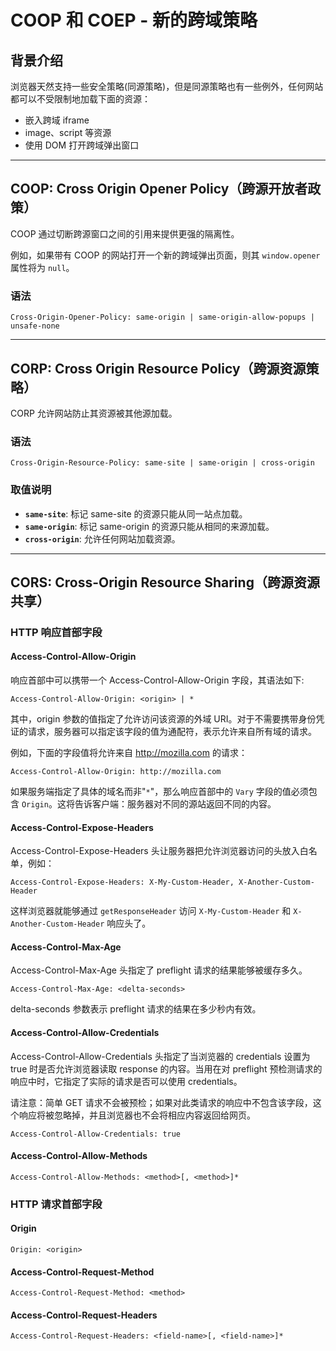 # COOP 和 COEP - 新的跨域策略

## 背景介绍

浏览器天然支持一些安全策略(同源策略)，但是同源策略也有一些例外，任何网站都可以不受限制地加载下面的资源：

- 嵌入跨域 iframe
- image、script 等资源
- 使用 DOM 打开跨域弹出窗口

---

## COOP: Cross Origin Opener Policy（跨源开放者政策）

COOP 通过切断跨源窗口之间的引用来提供更强的隔离性。

例如，如果带有 COOP 的网站打开一个新的跨域弹出页面，则其 `window.opener` 属性将为 `null`。

### 语法

```http
Cross-Origin-Opener-Policy: same-origin | same-origin-allow-popups | unsafe-none
```

---

## CORP: Cross Origin Resource Policy（跨源资源策略）

CORP 允许网站防止其资源被其他源加载。

### 语法

```http
Cross-Origin-Resource-Policy: same-site | same-origin | cross-origin
```

### 取值说明

- **`same-site`**: 标记 same-site 的资源只能从同一站点加载。
- **`same-origin`**: 标记 same-origin 的资源只能从相同的来源加载。
- **`cross-origin`**: 允许任何网站加载资源。

---

## CORS: Cross-Origin Resource Sharing（跨源资源共享）

### HTTP 响应首部字段

#### Access-Control-Allow-Origin

响应首部中可以携带一个 Access-Control-Allow-Origin 字段，其语法如下:

```http
Access-Control-Allow-Origin: <origin> | *
```

其中，origin 参数的值指定了允许访问该资源的外域 URI。对于不需要携带身份凭证的请求，服务器可以指定该字段的值为通配符，表示允许来自所有域的请求。

例如，下面的字段值将允许来自 http://mozilla.com 的请求：

```http
Access-Control-Allow-Origin: http://mozilla.com
```

如果服务端指定了具体的域名而非"`*`"，那么响应首部中的 `Vary` 字段的值必须包含 `Origin`。这将告诉客户端：服务器对不同的源站返回不同的内容。

#### Access-Control-Expose-Headers

Access-Control-Expose-Headers 头让服务器把允许浏览器访问的头放入白名单，例如：

```http
Access-Control-Expose-Headers: X-My-Custom-Header, X-Another-Custom-Header
```

这样浏览器就能够通过 `getResponseHeader` 访问 `X-My-Custom-Header` 和 `X-Another-Custom-Header` 响应头了。

#### Access-Control-Max-Age

Access-Control-Max-Age 头指定了 preflight 请求的结果能够被缓存多久。

```http
Access-Control-Max-Age: <delta-seconds>
```

delta-seconds 参数表示 preflight 请求的结果在多少秒内有效。

#### Access-Control-Allow-Credentials

Access-Control-Allow-Credentials 头指定了当浏览器的 credentials 设置为 true 时是否允许浏览器读取 response 的内容。当用在对 preflight 预检测请求的响应中时，它指定了实际的请求是否可以使用 credentials。

请注意：简单 GET 请求不会被预检；如果对此类请求的响应中不包含该字段，这个响应将被忽略掉，并且浏览器也不会将相应内容返回给网页。

```http
Access-Control-Allow-Credentials: true
```

#### Access-Control-Allow-Methods

```http
Access-Control-Allow-Methods: <method>[, <method>]*
```

### HTTP 请求首部字段

#### Origin

```http
Origin: <origin>
```

#### Access-Control-Request-Method

```http
Access-Control-Request-Method: <method>
```

#### Access-Control-Request-Headers

```http
Access-Control-Request-Headers: <field-name>[, <field-name>]*
```
